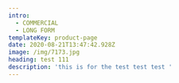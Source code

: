 ```yaml
---
intro:
  - COMMERCIAL
  - LONG FORM
templateKey: product-page
date: 2020-08-21T13:47:42.928Z
image: /img/7173.jpg
heading: test 111
description: 'this is for the test test test '
---
```



